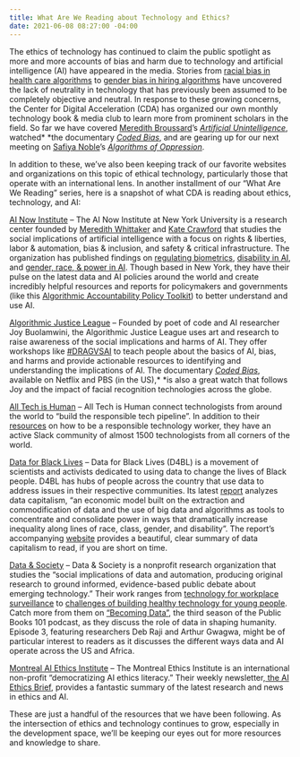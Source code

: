 ```yaml
---
title: What Are We Reading about Technology and Ethics?
date: 2021-06-08 08:27:00 -04:00
---
```


The ethics of technology has continued to claim the public spotlight as more and more accounts of bias and harm due to technology and artificial intelligence (AI) have appeared in the media. Stories from [racial bias in health care algorithms](https://www.nature.com/articles/d41586-019-03228-6) to [gender bias in hiring algorithms](https://mashable.com/article/amazon-sexist-recruiting-algorithm-gender-bias-ai/) have uncovered the lack of neutrality in technology that has previously been assumed to be completely objective and neutral. In response to these growing concerns, the Center for Digital Acceleration (CDA) has organized our own monthly technology book & media club to learn more from prominent scholars in the field. So far we have covered [Meredith Broussard](https://merbroussard.github.io/)’s *[Artificial Unintelligence](https://mitpress.mit.edu/books/artificial-unintelligence)*, watched* *the documentary *[Coded Bias](https://www.codedbias.com)*, and are gearing up for our next meeting on [Safiya Noble](https://safiyaunoble.com/)’s *[Algorithms of Oppression](http://algorithmsofoppression.com/)*.

In addition to these, we’ve also been keeping track of our favorite websites and organizations on this topic of ethical technology, particularly those that operate with an international lens. In another installment of our “What Are We Reading” series, here is a snapshot of what CDA is reading about ethics, technology, and AI:

[AI Now Institute](https://ainowinstitute.org) – The AI Now Institute at New York University is a research center founded by [Meredith Whittaker](https://ainowinstitute.org/people/meredith-whittaker.html) and [Kate Crawford](https://katecrawford.net) that studies the social implications of artificial intelligence with a focus on rights & liberties, labor & automation, bias & inclusion, and safety & critical infrastructure. The organization has published findings on [regulating biometrics](https://ainowinstitute.org/regulatingbiometrics.pdf), [disability in AI](https://ainowinstitute.org/disabilitybiasai-2019.html), and [gender, race, & power in AI](https://ainowinstitute.org/discriminatingsystems.html). Though based in New York, they have their pulse on the latest data and AI policies around the world and create incredibly helpful resources and reports for policymakers and governments (like this [Algorithmic Accountability Policy Toolkit](https://ainowinstitute.org/research.html)) to better understand and use AI.

[Algorithmic Justice League](http://www.ajl.org) – Founded by poet of code and AI researcher Joy Buolamwini, the Algorithmic Justice League uses art and research to raise awareness of the social implications and harms of AI. They offer workshops like [#DRAGVSAI](https://www.ajl.org/drag-vs-ai) to teach people about the basics of AI, bias, and harms and provide actionable resources to identifying and understanding the implications of AI. The documentary *[Coded Bias](https://www.codedbias.com/)*, available on Netflix and PBS (in the US),* *is also a great watch that follows Joy and the impact of facial recognition technologies across the globe.

[All Tech is Human](https://alltechishuman.org/) – All Tech is Human connect technologists from around the world to “build the responsible tech pipeline”. In addition to their [resources](https://alltechishuman.org/blog) on how to be a responsible technology worker, they have an active Slack community of almost 1500 technologists from all corners of the world.

[Data for Black Lives](https://d4bl.org/) – Data for Black Lives (D4BL) is a movement of scientists and activists dedicated to using data to change the lives of Black people. D4BL has hubs of people across the country that use data to address issues in their respective communities. Its latest [report](https://datacapitalism.d4bl.org/documents/Demos_Data_Capitalism_Final.pdf) analyzes data capitalism, “an economic model built on the extraction and commodification of data and the use of big data and algorithms as tools to concentrate and consolidate power in ways that dramatically increase inequality along lines of race, class, gender, and disability”. The report’s accompanying [website](https://datacapitalism.d4bl.org/) provides a beautiful, clear summary of data capitalism to read, if you are short on time.

[Data & Society](https://datasociety.net) – Data & Society is a nonprofit research organization that studies the “social implications of data and automation, producing original research to ground informed, evidence-based public debate about emerging technology.” Their work ranges from [technology for workplace surveillance](https://datasociety.net/wp-content/uploads/2021/05/The_Constant_Boss.pdf) to [challenges of building healthy technology for young people](https://datasociety.net/wp-content/uploads/2021/05/The-Unseen-Teen-.pdf). Catch more from them on [“Becoming Data”](https://datasociety.net/library/trailer-becoming-data/), the third season of the Public Books 101 podcast, as they discuss the role of data in shaping humanity. Episode 3, featuring researchers Deb Raji and Arthur Gwagwa, might be of particular interest to readers as it discusses the different ways data and AI operate across the US and Africa.

[Montreal AI Ethics Institute](montrealethics.ai) – The Montreal Ethics Institute is an international non-profit “democratizing AI ethics literacy.” Their weekly newsletter,[ the AI Ethics Brief](https://brief.montrealethics.ai), provides a fantastic summary of the latest research and news in ethics and AI.

These are just a handful of the resources that we have been following. As the intersection of ethics and technology continues to grow, especially in the development space, we’ll be keeping our eyes out for more resources and knowledge to share.
